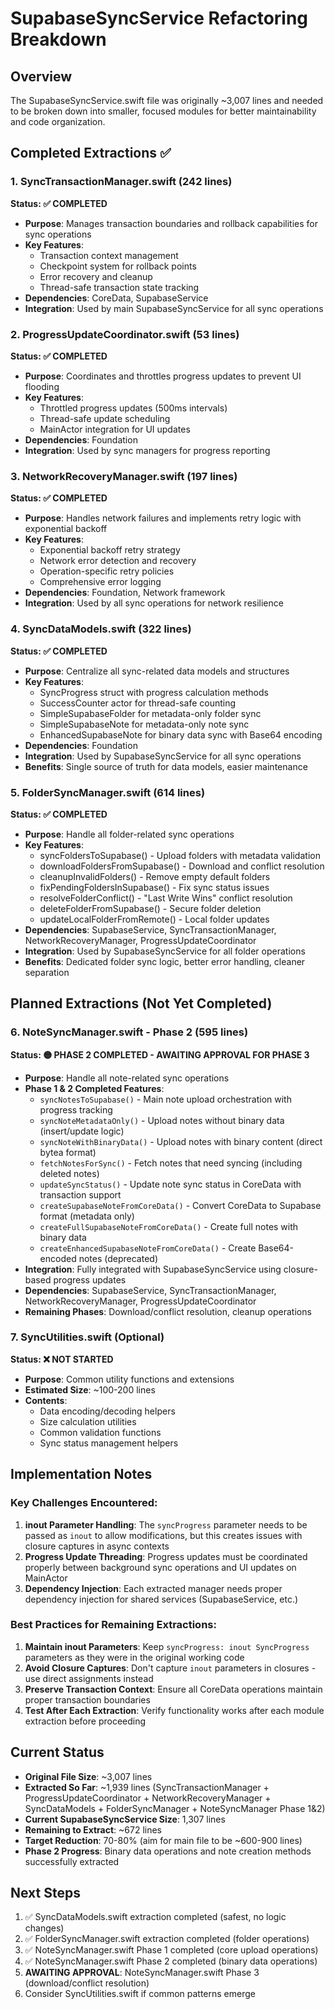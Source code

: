 # SupabaseSyncService Refactoring Breakdown

## Overview
The SupabaseSyncService.swift file was originally ~3,007 lines and needed to be broken down into smaller, focused modules for better maintainability and code organization.

## Completed Extractions ✅

### 1. SyncTransactionManager.swift (242 lines)
**Status: ✅ COMPLETED**
- **Purpose**: Manages transaction boundaries and rollback capabilities for sync operations
- **Key Features**:
  - Transaction context management
  - Checkpoint system for rollback points
  - Error recovery and cleanup
  - Thread-safe transaction state tracking
- **Dependencies**: CoreData, SupabaseService
- **Integration**: Used by main SupabaseSyncService for all sync operations

### 2. ProgressUpdateCoordinator.swift (53 lines)
**Status: ✅ COMPLETED**
- **Purpose**: Coordinates and throttles progress updates to prevent UI flooding
- **Key Features**:
  - Throttled progress updates (500ms intervals)
  - Thread-safe update scheduling
  - MainActor integration for UI updates
- **Dependencies**: Foundation
- **Integration**: Used by sync managers for progress reporting

### 3. NetworkRecoveryManager.swift (197 lines)
**Status: ✅ COMPLETED**
- **Purpose**: Handles network failures and implements retry logic with exponential backoff
- **Key Features**:
  - Exponential backoff retry strategy
  - Network error detection and recovery
  - Operation-specific retry policies
  - Comprehensive error logging
- **Dependencies**: Foundation, Network framework
- **Integration**: Used by all sync operations for network resilience

### 4. SyncDataModels.swift (322 lines)
**Status: ✅ COMPLETED**
- **Purpose**: Centralize all sync-related data models and structures
- **Key Features**:
  - SyncProgress struct with progress calculation methods
  - SuccessCounter actor for thread-safe counting
  - SimpleSupabaseFolder for metadata-only folder sync
  - SimpleSupabaseNote for metadata-only note sync
  - EnhancedSupabaseNote for binary data sync with Base64 encoding
- **Dependencies**: Foundation
- **Integration**: Used by SupabaseSyncService for all sync operations
- **Benefits**: Single source of truth for data models, easier maintenance

### 5. FolderSyncManager.swift (614 lines)
**Status: ✅ COMPLETED**
- **Purpose**: Handle all folder-related sync operations
- **Key Features**:
  - syncFoldersToSupabase() - Upload folders with metadata validation
  - downloadFoldersFromSupabase() - Download and conflict resolution
  - cleanupInvalidFolders() - Remove empty default folders
  - fixPendingFoldersInSupabase() - Fix sync status issues
  - resolveFolderConflict() - "Last Write Wins" conflict resolution
  - deleteFolderFromSupabase() - Secure folder deletion
  - updateLocalFolderFromRemote() - Local folder updates
- **Dependencies**: SupabaseService, SyncTransactionManager, NetworkRecoveryManager, ProgressUpdateCoordinator
- **Integration**: Used by SupabaseSyncService for all folder operations
- **Benefits**: Dedicated folder sync logic, better error handling, cleaner separation

## Planned Extractions (Not Yet Completed)

### 6. NoteSyncManager.swift - Phase 2 (595 lines)
**Status: 🟡 PHASE 2 COMPLETED - AWAITING APPROVAL FOR PHASE 3**
- **Purpose**: Handle all note-related sync operations
- **Phase 1 & 2 Completed Features**:
  - `syncNotesToSupabase()` - Main note upload orchestration with progress tracking
  - `syncNoteMetadataOnly()` - Upload notes without binary data (insert/update logic)
  - `syncNoteWithBinaryData()` - Upload notes with binary content (direct bytea format)
  - `fetchNotesForSync()` - Fetch notes that need syncing (including deleted notes)
  - `updateSyncStatus()` - Update note sync status in CoreData with transaction support
  - `createSupabaseNoteFromCoreData()` - Convert CoreData to Supabase format (metadata only)
  - `createFullSupabaseNoteFromCoreData()` - Create full notes with binary data
  - `createEnhancedSupabaseNoteFromCoreData()` - Create Base64-encoded notes (deprecated)
- **Integration**: Fully integrated with SupabaseSyncService using closure-based progress updates
- **Dependencies**: SupabaseService, SyncTransactionManager, NetworkRecoveryManager, ProgressUpdateCoordinator
- **Remaining Phases**: Download/conflict resolution, cleanup operations

### 7. SyncUtilities.swift (Optional)
**Status: ❌ NOT STARTED**
- **Purpose**: Common utility functions and extensions
- **Estimated Size**: ~100-200 lines
- **Contents**:
  - Data encoding/decoding helpers
  - Size calculation utilities
  - Common validation functions
  - Sync status management helpers

## Implementation Notes

### Key Challenges Encountered:
1. **inout Parameter Handling**: The `syncProgress` parameter needs to be passed as `inout` to allow modifications, but this creates issues with closure captures in async contexts
2. **Progress Update Threading**: Progress updates must be coordinated properly between background sync operations and UI updates on MainActor
3. **Dependency Injection**: Each extracted manager needs proper dependency injection for shared services (SupabaseService, etc.)

### Best Practices for Remaining Extractions:
1. **Maintain inout Parameters**: Keep `syncProgress: inout SyncProgress` parameters as they were in the original working code
2. **Avoid Closure Captures**: Don't capture `inout` parameters in closures - use direct assignments instead
3. **Preserve Transaction Context**: Ensure all CoreData operations maintain proper transaction boundaries
4. **Test After Each Extraction**: Verify functionality works after each module extraction before proceeding

## Current Status
- **Original File Size**: ~3,007 lines
- **Extracted So Far**: ~1,939 lines (SyncTransactionManager + ProgressUpdateCoordinator + NetworkRecoveryManager + SyncDataModels + FolderSyncManager + NoteSyncManager Phase 1&2)
- **Current SupabaseSyncService Size**: 1,307 lines
- **Remaining to Extract**: ~672 lines
- **Target Reduction**: 70-80% (aim for main file to be ~600-900 lines)
- **Phase 2 Progress**: Binary data operations and note creation methods successfully extracted

## Next Steps
1. ✅ SyncDataModels.swift extraction completed (safest, no logic changes)
2. ✅ FolderSyncManager.swift extraction completed (folder operations)
3. ✅ NoteSyncManager.swift Phase 1 completed (core upload operations)
4. ✅ NoteSyncManager.swift Phase 2 completed (binary data operations)
5. **AWAITING APPROVAL**: NoteSyncManager.swift Phase 3 (download/conflict resolution)
6. Consider SyncUtilities.swift if common patterns emerge
